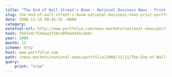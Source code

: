 ```yaml
---
title: "The End of Wall Street's Boom - National Business News - Print - Portfolio.com"
slug: the-end-of-wall-street-s-boom-national-business-news-print-portfolio
date: 2008-11-15 09:41:15 -0600
category: 
external-url: http://www.portfolio.com/news-markets/national-news/portfolio/2008/11/11/The-End-of-Wall-Streets-Boom?print=true
hash: fb47a4c754daa3756c30fbadd41cdabc
year: 2008
month: 11
scheme: http
host: www.portfolio.com
path: /news-markets/national-news/portfolio/2008/11/11/The-End-of-Wall-Streets-Boom
query:
    print: "true"
---
```



